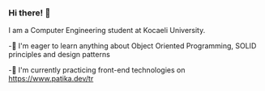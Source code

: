 ### Hi there! 👋

I am a Computer Engineering student at Kocaeli University.

-🔭 I'm eager to learn anything about Object Oriented Programming, SOLID principles and design patterns

-🌱 I'm currently practicing front-end technologies on https://www.patika.dev/tr




<!--
**rukiyecanli1/rukiyecanli1** is a ✨ _special_ ✨ repository because its `README.md` (this file) appears on your GitHub profile.

Here are some ideas to get you started:

- 🔭 I’m currently working on ...
- 🌱 I’m currently learning ...
- 👯 I’m looking to collaborate on ...
- 🤔 I’m looking for help with ...
- 💬 Ask me about ...
- 📫 How to reach me: ...
- 😄 Pronouns: ...
- ⚡ Fun fact: ...
-->

